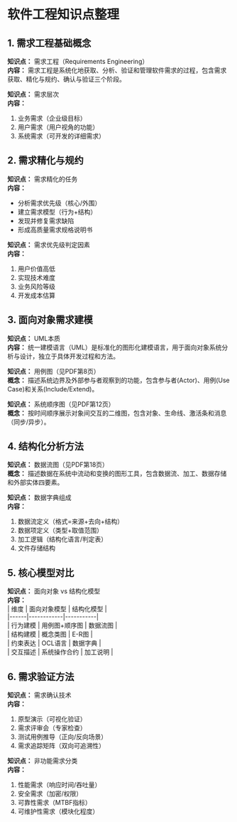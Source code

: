 # 软件工程知识点整理

## 1. 需求工程基础概念
**知识点：** 需求工程（Requirements Engineering）  
**内容：** 需求工程是系统化地获取、分析、验证和管理软件需求的过程，包含需求获取、精化与规约、确认与验证三个阶段。

**知识点：** 需求层次  
**内容：**  
1. 业务需求（企业级目标）  
2. 用户需求（用户视角的功能）  
3. 系统需求（可开发的详细需求）

## 2. 需求精化与规约
**知识点：** 需求精化的任务  
**内容：**  
- 分析需求优先级（核心/外围）  
- 建立需求模型（行为+结构）  
- 发现并修复需求缺陷  
- 形成高质量需求规格说明书

**知识点：** 需求优先级判定因素  
**内容：**  
1. 用户价值高低  
2. 实现技术难度  
3. 业务风险等级  
4. 开发成本估算

## 3. 面向对象需求建模
**知识点：** UML本质  
**内容：** 统一建模语言（UML）是标准化的图形化建模语言，用于面向对象系统分析与设计，独立于具体开发过程和方法。

**知识点：** 用例图（见PDF第8页）  
**概念：** 描述系统边界及外部参与者观察到的功能，包含参与者(Actor)、用例(Use Case)和关系(Include/Extend)。

**知识点：** 系统顺序图（见PDF第12页）  
**概念：** 按时间顺序展示对象间交互的二维图，包含对象、生命线、激活条和消息（同步/异步）。

## 4. 结构化分析方法
**知识点：** 数据流图（见PDF第18页）  
**概念：** 描述数据在系统中流动和变换的图形工具，包含数据流、加工、数据存储和外部实体四要素。

**知识点：** 数据字典组成  
**内容：**  
1. 数据流定义（格式=来源+去向+结构）  
2. 数据项定义（类型+取值范围）  
3. 加工逻辑（结构化语言/判定表）  
4. 文件存储结构

## 5. 核心模型对比
**知识点：** 面向对象 vs 结构化模型  
**内容：**  
| 维度 | 面向对象模型 | 结构化模型 |  
|------|------------|-----------|  
| 行为建模 | 用例图+顺序图 | 数据流图 |  
| 结构建模 | 概念类图 | E-R图 |  
| 约束表达 | OCL语言 | 数据字典 |  
| 交互描述 | 系统操作合约 | 加工说明 |

## 6. 需求验证方法
**知识点：** 需求确认技术  
**内容：**  
1. 原型演示（可视化验证）  
2. 需求评审会（专家检查）  
3. 测试用例推导（正向/反向场景）  
4. 需求追踪矩阵（双向可追溯性）

**知识点：** 非功能需求分类  
**内容：**  
1. 性能需求（响应时间/吞吐量）  
2. 安全需求（加密/权限）  
3. 可靠性需求（MTBF指标）  
4. 可维护性需求（模块化程度）

